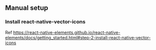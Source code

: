 
## Manual setup

### Install react-native-vector-icons

Ref
https://react-native-elements.github.io/react-native-elements/docs/getting_started.html#step-2-install-react-native-vector-icons
